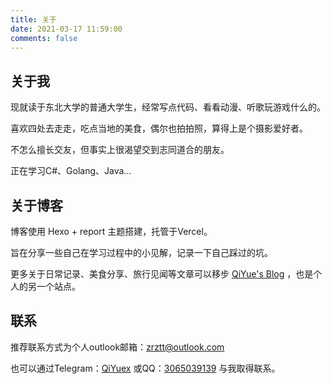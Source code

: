 ```yaml
---
title: 关于
date: 2021-03-17 11:59:00
comments: false
---
```

## 关于我
现就读于东北大学的普通大学生，经常写点代码、看看动漫、听歌玩游戏什么的。

喜欢四处去走走，吃点当地的美食，偶尔也拍拍照，算得上是个摄影爱好者。

不怎么擅长交友，但事实上很渴望交到志同道合的朋友。

正在学习C#、Golang、Java...

## 关于博客

博客使用 Hexo + report 主题搭建，托管于Vercel。

旨在分享一些自己在学习过程中的小见解，记录一下自己踩过的坑。

更多关于日常记录、美食分享、旅行见闻等文章可以移步 [QiYue's Blog](https://bog.qiyuex.top) ，也是个人的另一个站点。

## 联系

推荐联系方式为个人outlook邮箱：[zrztt@outlook.com](mailto:zrztt@outlook.com)

也可以通过Telegram：[QiYuex](https://t.me/QiYuex)  或QQ：[3065039139](https://suo.yt/cDRUZ7n) 与我取得联系。